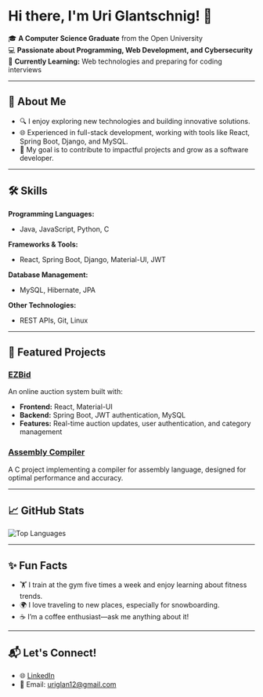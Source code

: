 # Hi there, I'm Uri Glantschnig! 👋  

🎓 **A Computer Science Graduate** from the Open University  
💻 **Passionate about Programming, Web Development, and Cybersecurity**  
🌱 **Currently Learning:** Web technologies and preparing for coding interviews  

---

## 🚀 About Me  

- 🔍 I enjoy exploring new technologies and building innovative solutions.  
- 🌐 Experienced in full-stack development, working with tools like React, Spring Boot, Django, and MySQL.  
- 🎯 My goal is to contribute to impactful projects and grow as a software developer.  

---

## 🛠️ Skills  

**Programming Languages:**  
- Java, JavaScript, Python, C  

**Frameworks & Tools:**  
- React, Spring Boot, Django, Material-UI, JWT  

**Database Management:**  
- MySQL, Hibernate, JPA  

**Other Technologies:**  
- REST APIs, Git, Linux  

---

## 🌟 Featured Projects  

### [EZBid](https://github.com/UriGlan/EZBid)  
An online auction system built with:  
- **Frontend:** React, Material-UI  
- **Backend:** Spring Boot, JWT authentication, MySQL  
- **Features:** Real-time auction updates, user authentication, and category management  

### [Assembly Compiler](https://github.com/UriGlan/Assembly)  
A C project implementing a compiler for assembly language, designed for optimal performance and accuracy.  

---

## 📈 GitHub Stats  

<!-- ![GitHub Stats](https://github-readme-stats.vercel.app/api?username=UriGlan&show_icons=true&theme=radical) -->
![Top Languages](https://github-readme-stats.vercel.app/api/top-langs/?username=UriGlan&layout=compact&theme=radical)  

---

## ✨ Fun Facts  

- 🏋️ I train at the gym five times a week and enjoy learning about fitness trends.  
- 🌍 I love traveling to new places, especially for snowboarding.  
- ☕ I’m a coffee enthusiast—ask me anything about it!  

---

## 📬 Let's Connect!  

- 🌐 [LinkedIn](https://www.linkedin.com/in/uri-glan/)  
- 📧 Email: uriglan12@gmail.com  

